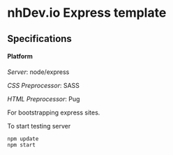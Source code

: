 # nhDev.io Express template

## Specifications
#### Platform
*Server*: node/express

*CSS Preprocessor*: SASS

*HTML Preprocessor*: Pug

For bootstrapping express sites. 

To start testing server
```
npm update
npm start
```